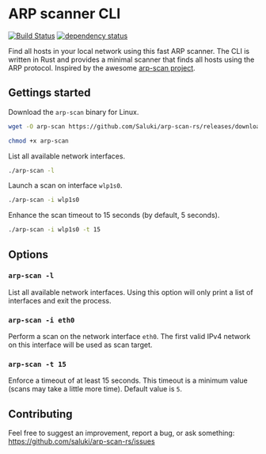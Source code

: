 # ARP scanner CLI

[![Build Status](https://saluki.semaphoreci.com/badges/arp-scan-rs/branches/master.svg?style=shields)](https://saluki.semaphoreci.com/projects/arp-scan-rs)
[![dependency status](https://deps.rs/repo/github/Saluki/arp-scan-rs/status.svg)](https://deps.rs/repo/github/Saluki/arp-scan-rs)

Find all hosts in your local network using this fast ARP scanner. The CLI is written in Rust and provides a minimal scanner that finds all hosts using the ARP protocol. Inspired by the awesome [arp-scan project](https://github.com/royhills/arp-scan).

## Gettings started

Download the `arp-scan` binary for Linux.

```bash
wget -O arp-scan https://github.com/Saluki/arp-scan-rs/releases/download/v0.2.0/arp-scan-v0.2.0-x86_64-unknown-linux-musl

chmod +x arp-scan
```

List all available network interfaces.

```bash
./arp-scan -l
```

Launch a scan on interface `wlp1s0`.

```bash
./arp-scan -i wlp1s0
```

Enhance the scan timeout to 15 seconds (by default, 5 seconds).

```bash
./arp-scan -i wlp1s0 -t 15
```

## Options

### `arp-scan -l`

List all available network interfaces. Using this option will only print a list of interfaces and exit the process.

### `arp-scan -i eth0`

Perform a scan on the network interface `eth0`. The first valid IPv4 network on this interface will be used as scan target.

### `arp-scan -t 15`

Enforce a timeout of at least 15 seconds. This timeout is a minimum value (scans may take a little more time). Default value is `5`.

## Contributing

Feel free to suggest an improvement, report a bug, or ask something: https://github.com/saluki/arp-scan-rs/issues

